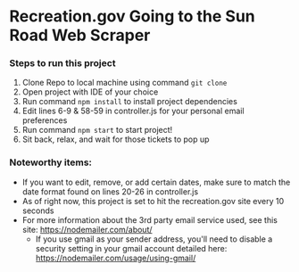 # Recreation.gov Going to the Sun Road Web Scraper

### Steps to run this project

1. Clone Repo to local machine using command `git clone`
2. Open project with IDE of your choice
3. Run command `npm install` to install project dependencies
4. Edit lines 6-9 & 58-59 in controller.js for your personal email preferences
5. Run command `npm start` to start project!
6. Sit back, relax, and wait for those tickets to pop up 

### Noteworthy items: 
- If you want to edit, remove, or add certain dates, make sure to match the date format found on lines 20-26 in controller.js
- As of right now, this project is set to hit the recreation.gov site every 10 seconds
- For more information about the 3rd party email service used, see this site: https://nodemailer.com/about/
   - If you use gmail as your sender address, you'll need to disable a security setting in your gmail account detailed here: https://nodemailer.com/usage/using-gmail/
